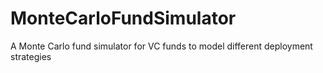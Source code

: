 # MonteCarloFundSimulator
A Monte Carlo fund simulator for VC funds to model different deployment strategies
